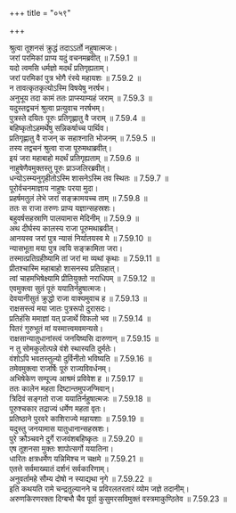 +++
title = "०५९"

+++


  
श्रुत्वा तूशनसं क्रुद्धं तदाऽऽर्तो नहुषात्मजः।  
जरां परमिकां प्राप्य यदुं वचनमब्रवीत् ॥ 7.59.1 ॥   
यदो त्वमसि धर्मज्ञो मदर्थं प्रतिगृह्यताम्।  
जरां परमिकां पुत्र भोगै रंस्ये महायशः ॥ 7.59.2 ॥   
न तावत्कृतकृत्योऽस्मि विषयेषु नरर्षभ।  
अनुभूय तदा कामं ततः प्राप्स्याम्यहं जराम् ॥ 7.59.3 ॥   
यदुस्तद्वचनं श्रुत्वा प्रत्युवाच नरर्षभम्।  
पुत्रस्ते दयितः पूरुः प्रतिगृह्णातु वै जराम् ॥ 7.59.4 ॥   
बहिष्कृतोऽहमर्थेषु सन्निकर्षाच्च पार्थिव।  
प्रतिगृह्णातु वै राजन् क सहाश्नाति भोजनम् ॥ 7.59.5 ॥   
तस्य तद्वचनं श्रुत्वा राजा पूरुमथाब्रवीत्।  
इयं जरा महाबाहो मदर्थं प्रतिगृह्यताम् ॥ 7.59.6 ॥   
नाहुषेणैवमुक्तस्तु पूरुः प्राञ्जलिरब्रवीत्।  
धन्योऽस्म्यनुगृहीतोऽस्मि शासनेऽस्मि तव स्थितः ॥ 7.59.7 ॥   
पूरोर्वचनमाज्ञाय नाहुषः परया मुदा।  
प्रहर्षमतुलं लेभे जरां सङ्क्रामयच्च ताम् ॥ 7.59.8 ॥   
ततः स राजा तरुणः प्राप्य यज्ञान्सहस्रशः।  
बहुवर्षसहस्राणि पालयामास मेदिनीम् ॥ 7.59.9 ॥   
अथ दीर्घस्य कालस्य राजा पूरुमथाब्रवीत्।  
आनयस्व जरां पुत्र न्यासं निर्यातयस्व मे ॥ 7.59.10 ॥   
न्यासभूता मया पुत्र त्वयि सङ्क्रामिता जरा।  
तस्मात्प्रतिग्रहीष्यामि तां जरां मा व्यथां कृथाः ॥ 7.59.11 ॥   
प्रीतश्चास्मि महाबाहो शासनस्य प्रतिग्रहात्।  
त्वां चाहमभिषेक्ष्यामि प्रीतियुक्तो नराधिपम् ॥ 7.59.12 ॥   
एवमुक्त्वा सुतं पूरुं ययातिर्नहुषात्मजः।  
देवयानीसुतं क्रुद्धो राजा वाक्यमुवाच ह ॥ 7.59.13 ॥   
राक्षसस्त्वं मया जातः पुत्ररूपो दुरासदः।  
प्रतिहंसि ममाज्ञां यत् प्रजार्थे विफलो भव ॥ 7.59.14 ॥   
पितरं गुरुभूतं मां यस्मात्त्वमवमन्यसे।  
राक्षसान्यातुधानांस्त्वं जनयिष्यसि दारुणान् ॥ 7.59.15 ॥   
न तु सोमकुलोत्पन्ने वंशे स्थास्यति दुर्मतेः।  
वंशोऽपि भवतस्तुल्यो दुर्विनीतो भविष्यति ॥ 7.59.16 ॥   
तमेवमुक्त्वा राजर्षिः पूरुं राज्यविवर्धनम्।  
अभिषेकेण सम्पूज्य आश्रमं प्रविवेश ह ॥ 7.59.17 ॥   
ततः कालेन महता दिष्टान्तमुपजग्मिवान्।  
त्रिदिवं सङ्गतो राजा ययातिर्नहुषात्मजः ॥ 7.59.18 ॥   
पूरुश्चकार तद्राज्यं धर्मेण महता वृतः।  
प्रतिष्ठाने पुरवरे काशिराज्ये महायशाः ॥ 7.59.19 ॥   
यदुस्तु जनयामास यातुधानान्सहस्रशः।  
पुरे क्रौञ्चवने दुर्गे राजवंशबहिष्कृतः ॥ 7.59.20 ॥   
एष तूशनसा मुक्तः शापोत्सर्गो ययातिना।  
धारितः क्षत्रधर्मेण यन्निमिश्च न चक्षमे ॥ 7.59.21 ॥   
एतत्ते सर्वमाख्यातं दर्शनं सर्वकारिणाम्।  
अनुवर्तामहे सौम्य दोषो न स्याद्यथा नृगे ॥ 7.59.22 ॥   
इति कथयति रामे चन्द्रतुल्यानने च प्रविरलतरतारं व्योम जज्ञे तदानीम्।  
अरुणकिरणरक्ता दिग्बभौ चैव पूर्वा कुसुमरसविमुक्तं वस्त्रमाकुण्ठितेव ॥ 7.59.23 ॥   

